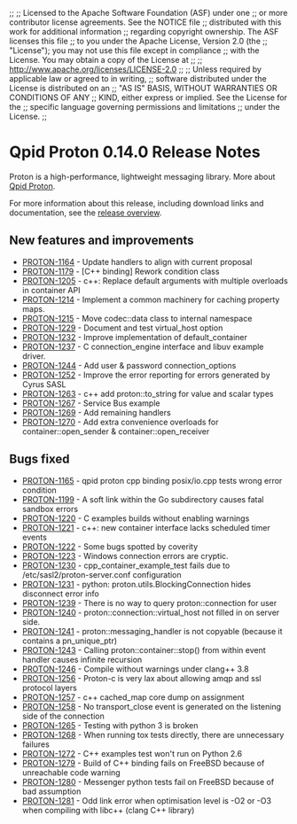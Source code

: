 ;;
;; Licensed to the Apache Software Foundation (ASF) under one
;; or more contributor license agreements.  See the NOTICE file
;; distributed with this work for additional information
;; regarding copyright ownership.  The ASF licenses this file
;; to you under the Apache License, Version 2.0 (the
;; "License"); you may not use this file except in compliance
;; with the License.  You may obtain a copy of the License at
;; 
;;   http://www.apache.org/licenses/LICENSE-2.0
;; 
;; Unless required by applicable law or agreed to in writing,
;; software distributed under the License is distributed on an
;; "AS IS" BASIS, WITHOUT WARRANTIES OR CONDITIONS OF ANY
;; KIND, either express or implied.  See the License for the
;; specific language governing permissions and limitations
;; under the License.
;;

# Qpid Proton 0.14.0 Release Notes

Proton is a high-performance, lightweight messaging library. More
about [Qpid Proton]({{site_url}}/proton/index.html).

For more information about this release, including download links and
documentation, see the [release overview](index.html).


## New features and improvements

 - [PROTON-1164](https://issues.apache.org/jira/browse/PROTON-1164) - Update handlers to align with current proposal
 - [PROTON-1179](https://issues.apache.org/jira/browse/PROTON-1179) - [C++ binding] Rework condition class
 - [PROTON-1205](https://issues.apache.org/jira/browse/PROTON-1205) - c++: Replace default arguments with multiple overloads in container API 
 - [PROTON-1214](https://issues.apache.org/jira/browse/PROTON-1214) - Implement a common machinery for caching property maps.
 - [PROTON-1215](https://issues.apache.org/jira/browse/PROTON-1215) - Move codec::data class to internal namespace
 - [PROTON-1229](https://issues.apache.org/jira/browse/PROTON-1229) - Document and test virtual_host option
 - [PROTON-1232](https://issues.apache.org/jira/browse/PROTON-1232) - Improve implementation of default_container
 - [PROTON-1237](https://issues.apache.org/jira/browse/PROTON-1237) - C connection_engine interface and libuv example driver.
 - [PROTON-1244](https://issues.apache.org/jira/browse/PROTON-1244) - Add user &amp; password connection_options
 - [PROTON-1252](https://issues.apache.org/jira/browse/PROTON-1252) - Improve the error reporting for errors generated by Cyrus SASL
 - [PROTON-1263](https://issues.apache.org/jira/browse/PROTON-1263) - c++ add proton::to_string for value and scalar types
 - [PROTON-1267](https://issues.apache.org/jira/browse/PROTON-1267) - Service Bus example
 - [PROTON-1269](https://issues.apache.org/jira/browse/PROTON-1269) - Add remaining handlers
 - [PROTON-1270](https://issues.apache.org/jira/browse/PROTON-1270) - Add extra convenience overloads for container::open_sender &amp; container::open_receiver

## Bugs fixed

 - [PROTON-1165](https://issues.apache.org/jira/browse/PROTON-1165) - qpid proton cpp binding posix/io.cpp tests wrong error condition
 - [PROTON-1199](https://issues.apache.org/jira/browse/PROTON-1199) - A soft link within the Go subdirectory causes fatal sandbox errors
 - [PROTON-1220](https://issues.apache.org/jira/browse/PROTON-1220) - C examples builds without enabling warnings
 - [PROTON-1221](https://issues.apache.org/jira/browse/PROTON-1221) - c++: new container interface lacks scheduled timer events
 - [PROTON-1222](https://issues.apache.org/jira/browse/PROTON-1222) - Some bugs spotted by coverity
 - [PROTON-1223](https://issues.apache.org/jira/browse/PROTON-1223) - Windows connection errors are cryptic.
 - [PROTON-1230](https://issues.apache.org/jira/browse/PROTON-1230) - cpp_container_example_test fails due to /etc/sasl2/proton-server.conf configuration
 - [PROTON-1231](https://issues.apache.org/jira/browse/PROTON-1231) - python: proton.utils.BlockingConnection hides disconnect error info
 - [PROTON-1239](https://issues.apache.org/jira/browse/PROTON-1239) - There is no way to query proton::connection for user
 - [PROTON-1240](https://issues.apache.org/jira/browse/PROTON-1240) - proton::connection::virtual_host not filled in on server side.
 - [PROTON-1241](https://issues.apache.org/jira/browse/PROTON-1241) - proton::messaging_handler is not copyable (because it contains a pn_unique_ptr)
 - [PROTON-1243](https://issues.apache.org/jira/browse/PROTON-1243) - Calling proton::container::stop() from within event handler causes infinite recursion
 - [PROTON-1246](https://issues.apache.org/jira/browse/PROTON-1246) - Compile without warnings under clang++ 3.8
 - [PROTON-1256](https://issues.apache.org/jira/browse/PROTON-1256) - Proton-c is very lax about allowing amqp and ssl protocol layers
 - [PROTON-1257](https://issues.apache.org/jira/browse/PROTON-1257) - c++ cached_map core dump on assignment
 - [PROTON-1258](https://issues.apache.org/jira/browse/PROTON-1258) - No transport_close event is generated on the listening side of the connection
 - [PROTON-1265](https://issues.apache.org/jira/browse/PROTON-1265) - Testing with python 3 is broken
 - [PROTON-1268](https://issues.apache.org/jira/browse/PROTON-1268) - When running tox tests directly, there are unnecessary failures
 - [PROTON-1272](https://issues.apache.org/jira/browse/PROTON-1272) - C++ examples test won't run on Python 2.6
 - [PROTON-1279](https://issues.apache.org/jira/browse/PROTON-1279) - Build of C++ binding fails on FreeBSD because of unreachable code warning
 - [PROTON-1280](https://issues.apache.org/jira/browse/PROTON-1280) - Messenger python tests fail on FreeBSD because of bad assumption
 - [PROTON-1281](https://issues.apache.org/jira/browse/PROTON-1281) - Odd link error when optimisation level is -O2 or -O3 when compiling with libc++ (clang C++ library)